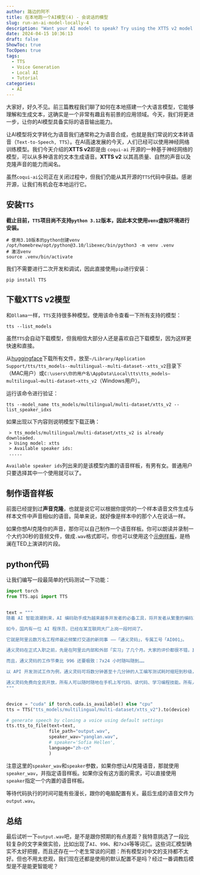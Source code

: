 ```yaml
---
author: 路边的阿不
title: 在本地跑一个AI模型(4) - 会说话的模型
slug: run-an-ai-model-locally-4
description: "Want your AI model to speak? Try using the XTTS v2 model! It can generate high-quality, natural-sounding voices from text in multiple languages. With just a few commands, you can turn your text into realistic speech. Give it a try now!"
date: 2024-04-15 10:36:13
draft: false
ShowToc: true
TocOpen: true
tags:
  - TTS
  - Voice Generation
  - Local AI
  - Tutorial
categories:
  - AI
---
```

大家好，好久不见。前三篇教程我们聊了如何在本地搭建一个大语言模型，它能够理解和生成文本，这确实是一个非常有趣且有前景的应用领域。今天，我们将更进一步，让你的AI模型具备实际的语音输出能力。

让AI模型将文字转化为语音我们通常称之为语音合成，也就是我们常说的文本转语音（`Text-to-Speech, TTS`）。在AI高速发展的今天，人们已经可以使用神经网络训练模型。我们今天介绍的**XTTS v2**即是由 `coqui-ai` 开源的一种基于神经网络的模型，可以从多种语言的文本生成语音。**XTTS v2** 以其高质量、自然的声音以及克隆声音的能力而闻名。

虽然`coqui-ai`公司正在关闭过程中，但我们仍能从其开源的`TTS`代码中获益。感谢开源，让我们有机会在本地运行它。

## 安装`TTS`

**截止目前，`TTS`项目尚不支持`python 3.12`版本，因此本文使用`venv`虚拟环境进行安装。**

```shell
# 使用3.10版本的python创建venv
/opt/homebrew/opt/python@3.10/libexec/bin/python3 -m venv .venv
# 激活venv
source .venv/bin/activate 
```

我们不需要进行二次开发和调试，因此直接使用`pip`进行安装：

```shell
pip install TTS
```

## 下载XTTS v2模型

和`Ollama`一样，`TTS`支持很多种模型。使用该命令查看一下所有支持的模型：

```shell
tts --list_models
```

虽然`TTS`会自动下载模型，但我相信大部分人还是喜欢自己下载模型，因为这样更快速和直接。

从[huggingface](https://huggingface.co/coqui/XTTS-v2/tree/main)下载所有文件，放至`~/Library/Application Support/tts/tts_models--multilingual--multi-dataset--xtts_v2`目录下（MAC用户）或`C:\users\你的用户名\AppData\Local\tts\tts_models–multilingual–multi-dataset–xtts_v2`（Windows用户）。

运行该命令进行验证：

```shell
tts --model_name tts_models/multilingual/multi-dataset/xtts_v2 --list_speaker_idxs
```

如果出现以下内容则说明模型下载正确：

```
 > tts_models/multilingual/multi-dataset/xtts_v2 is already downloaded.
 > Using model: xtts
 > Available speaker ids: 
 .....
```

`Available speaker ids`列出来的是该模型内置的语音样板，有男有女。普通用户只要选择其中一个使用就可以了。

## 制作语音样板

前面已经提到过**声音克隆**，也就是说它可以根据你提供的一个样本语音文件生成与样本文件中声音相似的语音。简单来说，就好像是样本中的那个人在说话一样。

如果你想AI克隆你的声音，那你可以自己制作一个语音样板。你可以朗读并录制一个大约30秒的音频文件，做成`.wav`格式即可。你也可以使用这个[示例样板](https://babyno.top/data/yanglan.wav)，是杨澜在TED上演讲的片段。

## python代码

让我们编写一段最简单的代码测试一下功能：

```python
import torch
from TTS.api import TTS


text = """
随着 AI 智能浪潮到来，AI 编码助手成为越来越多开发者的必备工具，将开发者从繁重的编码工作中解放出来，极大地提高了编程效率，帮助开发者实现更快、更好的代码编写。

如今，国内有一位 AI 程序员，已经在某互联网大厂上岗一段时间了。

它就是阿里云数万名工程师最近频繁打交道的新同事 ——「通义灵码」，专属工号「AI001」。

通义灵码在正式入职之前，先是在阿里云内部和外部「实习」了几个月。大家的评价都很不错，真实好评率超 80%。

而且，通义灵码的工作节奏比 996 还要极致：7x24 小时随叫随到……

以 API 开发测试工作为例，通义灵码可将数分钟甚至十几分钟的人工编写测试耗时缩短到秒级，节省了人类程序员 70% 以上的测试代码工作量。

通义灵码免费向全民开放，所有人可以随时随地在手机上写代码、读代码、学习编程技能。所有人可以前往下方链接写代码、读代码、学习编程技能！
"""


device = "cuda" if torch.cuda.is_available() else "cpu"
tts = TTS("tts_models/multilingual/multi-dataset/xtts_v2").to(device)

# generate speech by cloning a voice using default settings
tts.tts_to_file(text=text,
                file_path="output.wav",
                speaker_wav="yanglan.wav",
                # speaker='Sofia Hellen',
                language="zh-cn"
                )
```

注意这里的`speaker_wav`和`speaker`参数，如果你想让AI克隆语音，那就使用`speaker_wav`，并指定语音样板。如果你没有这方面的需求，可以直接使用`speaker`指定一个内置的语音样板。

等待代码执行的时间可能有些漫长，跟你的电脑配置有关。最后生成的语音文件为`output.wav`。

## 总结

最后试听一下`output.wav`吧，是不是跟你预期的有点差距？我特意挑选了一段比较复杂的文字来做实验，比如出现了`AI`、`996`、和`7x24`等等词汇。这些词汇模型确实不太好把握，而且还存在一个老生常谈的问题：所有模型对中文的支持都不太好。但也不用太悲观，我们现在还都是使用的默认配置不是吗？经过一番调教后模型是不是能更智能呢？